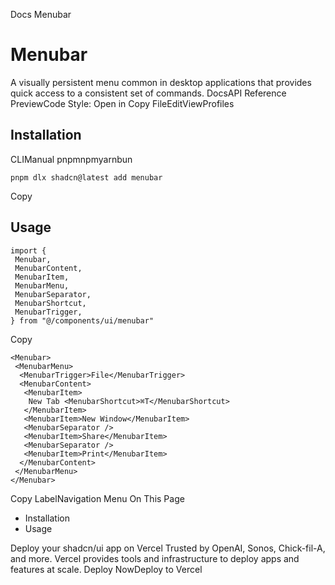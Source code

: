 Docs
Menubar
# Menubar
A visually persistent menu common in desktop applications that provides quick access to a consistent set of commands.
DocsAPI Reference
PreviewCode
Style: 
Open in Copy
FileEditViewProfiles
## Installation
CLIManual
pnpmnpmyarnbun
```
pnpm dlx shadcn@latest add menubar

```

Copy
## Usage
```
import {
 Menubar,
 MenubarContent,
 MenubarItem,
 MenubarMenu,
 MenubarSeparator,
 MenubarShortcut,
 MenubarTrigger,
} from "@/components/ui/menubar"
```
Copy
```
<Menubar>
 <MenubarMenu>
  <MenubarTrigger>File</MenubarTrigger>
  <MenubarContent>
   <MenubarItem>
    New Tab <MenubarShortcut>⌘T</MenubarShortcut>
   </MenubarItem>
   <MenubarItem>New Window</MenubarItem>
   <MenubarSeparator />
   <MenubarItem>Share</MenubarItem>
   <MenubarSeparator />
   <MenubarItem>Print</MenubarItem>
  </MenubarContent>
 </MenubarMenu>
</Menubar>
```
Copy
LabelNavigation Menu
On This Page
  * Installation
  * Usage


Deploy your shadcn/ui app on Vercel
Trusted by OpenAI, Sonos, Chick-fil-A, and more.
Vercel provides tools and infrastructure to deploy apps and features at scale.
Deploy NowDeploy to Vercel
